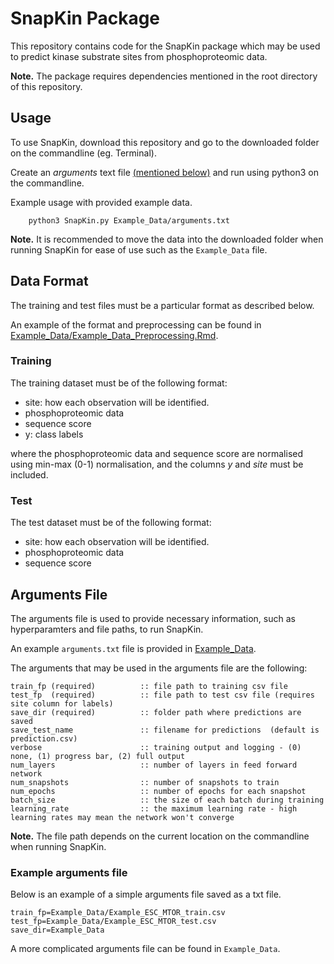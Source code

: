 # SnapKin Package

This repository contains code for the SnapKin package which may be used to predict kinase substrate sites from phosphoproteomic data.

**Note.** The package requires dependencies mentioned in the root directory of this repository.

## Usage 

To use SnapKin, download this repository and go to the downloaded folder on the commandline (eg. Terminal).

Create an *arguments* text file [(mentioned below)](#Arguments-File) and run using python3 on the commandline.

Example usage with provided example data.

        python3 SnapKin.py Example_Data/arguments.txt

**Note.** It is recommended to move the data into the downloaded folder when running SnapKin for ease of use such as the `Example_Data` file.

## Data Format 

The training and test files must be a particular format as described below.

An example of the format and preprocessing can be found in [Example_Data/Example_Data_Preprocessing.Rmd](./Example_Data/Example_Data_Preprocessing.Rmd).

### Training 

The training dataset must be of the following format:

- site: how each observation will be identified. 
- phosphoproteomic data 
- sequence score 
- y: class labels 

where the phosphoproteomic data and sequence score are normalised using min-max (0-1) normalisation, and the columns *y* and *site* must be included. 
### Test

The test dataset must be of the following format:

- site: how each observation will be identified.
- phosphoproteomic data 
- sequence score

## Arguments File

The arguments file is used to provide necessary information, such as hyperparamters and file paths, to run SnapKin. 

An example `arguments.txt` file is provided in [Example_Data](./Example_Data/arguments.txt). 

The arguments that may be used in the arguments file are the following:

    train_fp (required)          :: file path to training csv file
    test_fp  (required)          :: file path to test csv file (requires site column for labels)
    save_dir (required)          :: folder path where predictions are saved 
    save_test_name               :: filename for predictions  (default is prediction.csv)
    verbose                      :: training output and logging - (0) none, (1) progress bar, (2) full output 
    num_layers                   :: number of layers in feed forward network 
    num_snapshots                :: number of snapshots to train 
    num_epochs                   :: number of epochs for each snapshot 
    batch_size                   :: the size of each batch during training 
    learning_rate                :: the maximum learning rate - high learning rates may mean the network won't converge 

**Note.** The file path depends on the current location on the commandline when running SnapKin.

### Example arguments file 

Below is an example of a simple arguments file saved as a txt file. 

    train_fp=Example_Data/Example_ESC_MTOR_train.csv
    test_fp=Example_Data/Example_ESC_MTOR_test.csv
    save_dir=Example_Data

A more complicated arguments file can be found in `Example_Data`.
